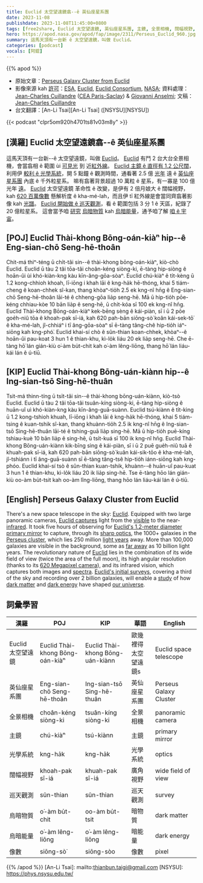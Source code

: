 ```yaml
---
title: Euclid 太空望遠鏡翕--ê 英仙座星系團
date: 2023-11-08
publishdate: 2023-11-08T11:45:00+0800
tags: [free2share, Euclid 太空望遠鏡, 英仙座星系團, 主鏡, 全景相機, 闊幅視野, 巡天觀測, 烏暗物質, 烏暗能量, 像數, 光學系統]
hero: https://apod.nasa.gov/apod/fap/image/2311/Perseus_Euclid_960.jpg
summary: 這馬天頂有一台新 ê 太空望遠鏡，叫做 Euclid。
categories: [podcast]
vocals: [阿錕]
---
```


{{% apod %}}

- 原始文章：[Perseus Galaxy Cluster from Euclid](https://apod.nasa.gov/apod/ap231108.html)
- 影像來源 kah [許可][License]：[ESA](https://www.esa.int/), [Euclid](https://www.esa.int/Science_Exploration/Space_Science/Euclid), [Euclid Consortium](https://www.euclid-ec.org/), [NASA](https://www.nasa.gov/); 資料處理：[Jean-Charles Cuillandre](https://www.facebook.com/jeancharles.cuillandre) ([CEA Paris-Saclay](https://irfu.cea.fr/en/Phocea/Vie_des_labos/Ast/ast_groupe.php?id_groupe=977&voir=2328)) & [Giovanni Anselmi](https://www.facebook.com/giovanni.anselmi1/); 文稿：[Jean-Charles Cuillandre](https://www.iau.org/administration/membership/individual/16206/)
- 台文翻譯：[An-Li Tsai][An-Li Tsai] ([NSYSU][NSYSU])

{{< podcast "clpr5om920h4701ts81v03m8y" >}}

## [漢羅] Euclid 太空望遠鏡翕--ê 英仙座星系團
這馬天頂有一台新--ê 太空望遠鏡，叫做 [Euclid][Euclid 1]。
[Euclid][Euclid captures] 有鬥 2 台大台全景相機，會當翕相 ê 範圍 ùi [可見光][visible] 到 近[紅外線][infrared]。
[Euclid 主鏡 ê 直徑有 1.2 公尺闊][Euclid's 1.2-meter diameter primary mirror]，利用伊 [較利 ê 光學系統][sharp optics]，開 5 點鐘 ê 觀測時間，通看著 2.5 億 [光年][light years] 遠 ê [英仙座星系團][Perseus cluster] 內底 ê 千外粒星系。
嘛有翕著背景超過 10 萬粒 ê 星系，有一寡是 100 億光年 [遠][far away]。
[Euclid][Euclid 2] 太空望遠鏡 革命性 ê 改變，是伊有 2 倍月娘大 ê 闊幅視野，kah [620 百萬像數][620 Megapixel camera] 懸解析度 ê kha-mé-lah，而且伊 tī 紅外線是會當同齊翕著影像 kah [光譜][spectra]。
[Euclid 開始做 ê 巡天觀測][Euclid's initial surveys]，看 ê 範圍包括 3 分 1 ê 天區，紀錄了 20 億粒星系。
這會當予咱 [研究][study] [烏暗物質][dark matter] kah [烏暗能量][dark energy]，通予咱了解 [咱 ê 宇宙][our universe]。

## [POJ] Euclid Thài-khong Bōng-oán-kiàⁿ hip--ê Eng-sian-chō Seng-hē-thoân
Chit-má thiⁿ-téng ū chi̍t-tâi sin--ê thài-khong bōng-oán-kiàⁿ, kiò-chò Euclid.
Euclid ū tàu 2 tâi tōa-tâi choân-kéng siòng-ki, ē-tàng hip-siòng ê hoān-ûi ùi khó-kiàn-kng kàu kīn-âng-gōa-sòaⁿ.
Euclid chú-kiàⁿ ê ti̍t-kèng ū 1.2 kong-chhioh khoah, lī-iōng i khah lāi ê kng-ha̍k hē-thóng, khai 5 tiám-cheng ê koan-chhek sî-kan, thang khòaⁿ-tio̍h 2.5 ek kng-nî hn̄g ê Eng-sian-chō Seng-hē-thoân lāi-té ê chheng-gōa lia̍p seng-hē.
Mā ū hip-tio̍h pōe-kéng chhiau-kòe 10 bān lia̍p ê seng-hē, ū chi̍t-kóa sī 100 ek kng-nî hn̄g.
Euclid Thài-khong Bōng-oán-kiàⁿ kek-bēng sèng ê kái-piàn, sī i ū 2 pōe goe̍h-niû tōa ê khoah-pak sī-iá, kah 620 pah-bān siōng-sò͘ koân kái-sek-tō͘ ê kha-mé-lah, jî-chhiáⁿ i tī âng-gōa-sòaⁿ sī ē-tàng tâng-chê hip-tio̍h iáⁿ-siōng kah kng-phó͘.
Euclid khai-sí chò ê sûn-thian koan-chhek, khòaⁿ--ê hoān-ûi pau-koat 3 hun 1 ê thian-khu, kì-lo̍k liáu 20 ek lia̍p seng-hē.
Che ē-tàng hō͘ lán gián-kiù o͘-àm bu̍t-chit kah o͘-àm lêng-liōng, thang hō͘ lán liáu-kái lán ê ú-tiū.

## [KIP] Euclid Thài-khong Bōng-uán-kiànn hip--ê Ing-sian-tsō Sing-hē-thuân
Tsit-má thinn-tíng ū tsi̍t-tâi sin--ê thài-khong bōng-uán-kiànn, kiò-tsò Euclid.
Euclid ū tàu 2 tâi tōa-tâi tsuân-kíng siòng-ki, ē-tàng hip-siòng ê huān-uî uì khó-kiàn-kng kàu kīn-âng-guā-suànn.
Euclid tsú-kiànn ê ti̍t-kìng ū 1.2 kong-tshioh khuah, lī-iōng i khah lāi ê kng-ha̍k hē-thóng, khai 5 tiám-tsing ê kuan-tshik sî-kan, thang khuànn-tio̍h 2.5 ik kng-nî hn̄g ê Ing-sian-tsō Sing-hē-thuân lāi-té ê tshing-guā lia̍p sing-hē.
Mā ū hip-tio̍h puē-kíng tshiau-kuè 10 bān lia̍p ê sing-hē, ū tsi̍t-kuá sī 100 ik kng-nî hn̄g.
Euclid Thài-khong Bōng-uán-kiànn kik-bīng sìng ê kái-piàn, sī i ū 2 puē gue̍h-niû tuā ê khuah-pak sī-iá, kah 620 pah-bān siōng-sò͘ kuân kái-sik-tōo ê kha-mé-lah, jî-tshiánn i tī âng-guā-suànn sī ē-tàng tâng-tsê hip-tio̍h iánn-siōng kah kng-phóo.
Euclid khai-sí tsò ê sûn-thian kuan-tshik, khuànn--ê huān-uî pau-kuat 3 hun 1 ê thian-khu, kì-lo̍k liáu 20 ik lia̍p sing-hē.
Tse ē-tàng hōo lán gián-kiù oo-àm bu̍t-tsit kah oo-àm lîng-liōng, thang hōo lán liáu-kái lán ê ú-tiū.

## [English] Perseus Galaxy Cluster from Euclid
There's a new space telescope in the sky: [Euclid][Euclid 1].
Equipped with two large panoramic cameras, [Euclid captures][Euclid captures] light from the [visible][visible] to the near-[infrared][infrared].
It took five hours of observing for [Euclid's 1.2-meter diameter primary mirror][Euclid's 1.2-meter diameter primary mirror] to capture, through its [sharp optics][sharp optics], the 1000+ galaxies in the [Perseus cluster][Perseus cluster], which lies 250 million [light years][light years] away.
More than 100,000 galaxies are visible in the background, some as [far away][far away] as 10 billion light years.
The revolutionary nature of [Euclid][Euclid 2] lies in the combination of its wide field of view (twice the area of the full moon), its high angular resolution (thanks to its [620 Megapixel camera][620 Megapixel camera]), and its infrared vision, which captures both images and [spectra][spectra].
[Euclid's initial surveys][Euclid's initial surveys], covering a third of the sky and recording over 2 billion galaxies, will enable a [study][study] of how [dark matter][dark matter] and [dark energy][dark energy] have shaped [our universe][our universe].

## 詞彙學習

|漢羅|POJ|KIP|華語|English|
|-|-|-|-|-|
|Euclid 太空望遠鏡|Euclid Thài-khong Bōng-oán-kiàⁿ|Euclid Thài-khong Bōng-uán-kiànn|歐幾裡得太空望遠鏡s|Euclid space telescope|
|英仙座星系團|Eng-sian-chō Seng-hē-thoân|Ing-sian-tsō Sing-hē-thuân|英仙座星系團|Perseus Galaxy Cluster|
|全景相機|choân-kéng siòng-ki|tsuân-kíng siòng-ki|全景相機|panoramic camera|
|主鏡|chú-kiàⁿ|tsú-kiànn|主鏡|primary mirror|
|光學系統|kng-ha̍k|kng-ha̍k|光學系統|optics|
|闊幅視野|khoah-pak sī-iá|khuah-pak sī-iá|廣角視野|wide field of view|
|巡天觀測|sûn-thian|sûn-thian|巡天觀測|survey|
|烏暗物質|o͘-àm bu̍t-chit|oo-àm bu̍t-tsit|暗物質|dark matter|
|烏暗能量|o͘-àm lêng-liōng|o͘-àm lêng-liōng|暗能量|dark energy|
|像數|siōng-sò͘|siōng-sòo|像數|pixel|

{{% /apod %}}
[An-Li Tsai]: mailto:thianbun.taigi@gmail.com
[NSYSU]: https://phys.nsysu.edu.tw/

[copyright]: https://apod.nasa.gov/apod/fap/lib/about_apod.html#srapply
[License]: https://creativecommons.org/licenses/by/2.0/

[Euclid 1]:https://www.esa.int/Science_Exploration/Space_Science/Euclid
[Euclid captures]:https://en.wikipedia.org/wiki/Euclid_(spacecraft)
[visible]:https://science.nasa.gov/ems/09_visiblelight/
[infrared]:https://science.nasa.gov/ems/07_infraredwaves/
[Euclid's 1.2-meter diameter primary mirror]:https://sci.esa.int/web/euclid/-/57042-euclid-primary-mirror
[sharp optics]:https://images.fineartamerica.com/images/artworkimages/mediumlarge/3/cat-looking-surprised-peering-over-the-edge-of-the-picture-john-daniels.jpg
[Perseus cluster]:https://apod.nasa.gov/apod/ap110712.html
[light years]:https://spaceplace.nasa.gov/light-year/
[far away]:https://apod.nasa.gov/apod/ap220316.html
[Euclid 2]:https://www.euclid-ec.org/public/science/
[620 Megapixel camera]:https://irfu.cea.fr/dap/en/Phocea/Vie_des_labos/Ast/ast.php?t=fait_marquant&id_ast=4736
[spectra]:https://astronomy.swin.edu.au/cosmos/s/Spectroscopy
[Euclid's initial surveys]:https://www.euclid-ec.org/public/data/surveys/
[study]:https://youtu.be/-rHGTVJfcWI
[dark matter]:https://en.wikipedia.org/wiki/Dark_matter
[dark energy]:https://science.nasa.gov/astrophysics/focus-areas/what-is-dark-energy/
[our universe]:https://ui.adsabs.harvard.edu/abs/2008AmJPh..76..265N/abstract
